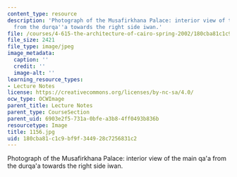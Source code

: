 ```yaml
---
content_type: resource
description: 'Photograph of the Musafirkhana Palace: interior view of the main qa''a
  from the durqa''a towards the right side iwan.'
file: /courses/4-615-the-architecture-of-cairo-spring-2002/180cba81c1c9bf9f344928c7256831c2_1156.jpg
file_size: 2421
file_type: image/jpeg
image_metadata:
  caption: ''
  credit: ''
  image-alt: ''
learning_resource_types:
- Lecture Notes
license: https://creativecommons.org/licenses/by-nc-sa/4.0/
ocw_type: OCWImage
parent_title: Lecture Notes
parent_type: CourseSection
parent_uid: 6903e2f5-731a-0bfe-a3b8-4ff0493b836b
resourcetype: Image
title: 1156.jpg
uid: 180cba81-c1c9-bf9f-3449-28c7256831c2
---
```

Photograph of the Musafirkhana Palace: interior view of the main qa'a from the durqa'a towards the right side iwan.